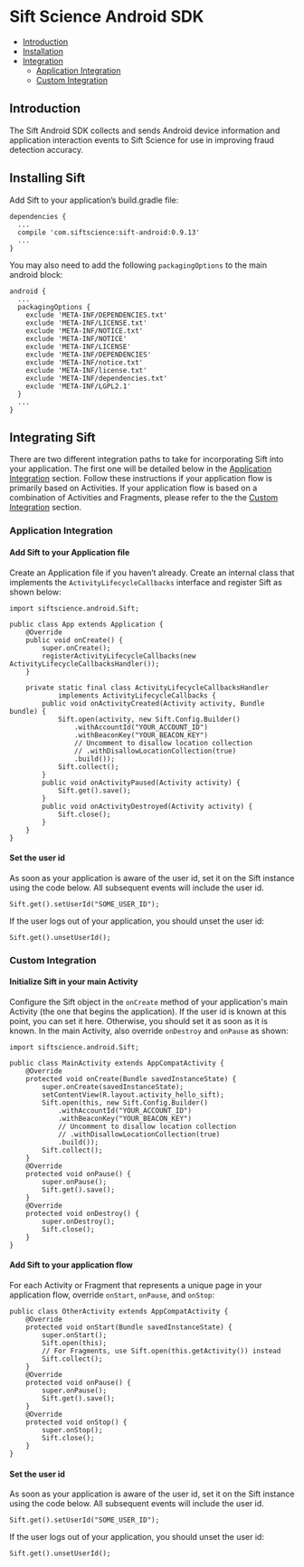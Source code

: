 # Sift Science Android SDK

- [Introduction](#introduction)
- [Installation](#installation)
- [Integration](#integration)
  - [Application Integration](#application)
  - [Custom Integration](#custom)

<a name="introduction"></a>
## Introduction

The Sift Android SDK collects and sends Android device information and application interaction events to Sift Science for use in improving fraud detection accuracy.

<a name="installation"></a>
## Installing Sift

Add Sift to your application’s build.gradle file:

```
dependencies {
  ...
  compile 'com.siftscience:sift-android:0.9.13'
  ...
}
```

You may also need to add the following `packagingOptions` to the main android block:

```
android {
  ...
  packagingOptions {
    exclude 'META-INF/DEPENDENCIES.txt'
    exclude 'META-INF/LICENSE.txt'
    exclude 'META-INF/NOTICE.txt'
    exclude 'META-INF/NOTICE'
    exclude 'META-INF/LICENSE'
    exclude 'META-INF/DEPENDENCIES'
    exclude 'META-INF/notice.txt'
    exclude 'META-INF/license.txt'
    exclude 'META-INF/dependencies.txt'
    exclude 'META-INF/LGPL2.1'
  }
  ...
}
```

<a name="integration"></a>
## Integrating Sift

There are two different integration paths to take for incorporating Sift into your application.
The first one will be detailed below in the [Application Integration](#application) section.
Follow these instructions if your application flow is primarily based on
Activities. If your application flow is based on a combination of Activities
and Fragments, please refer to the the [Custom Integration](#custom) section.

<a name="application"></a>
### Application Integration
#### Add Sift to your Application file
Create an Application file if you haven’t already. Create an internal class that implements the `ActivityLifecycleCallbacks` interface and register Sift as shown below:

```
import siftscience.android.Sift;

public class App extends Application {
    @Override
    public void onCreate() {
        super.onCreate();
        registerActivityLifecycleCallbacks(new ActivityLifecycleCallbacksHandler());
    }

    private static final class ActivityLifecycleCallbacksHandler
            implements ActivityLifecycleCallbacks {
        public void onActivityCreated(Activity activity, Bundle bundle) {
            Sift.open(activity, new Sift.Config.Builder()
                .withAccountId("YOUR_ACCOUNT_ID")
                .withBeaconKey("YOUR_BEACON_KEY")
                // Uncomment to disallow location collection
                // .withDisallowLocationCollection(true)
                .build());
            Sift.collect();
        }
        public void onActivityPaused(Activity activity) {
            Sift.get().save();
        }
        public void onActivityDestroyed(Activity activity) {
            Sift.close();
        }
    }
}
```

#### Set the user id

As soon as your application is aware of the user id, set it on the Sift instance using the code below. All subsequent events will include the user id.

```
Sift.get().setUserId("SOME_USER_ID");
```

If the user logs out of your application, you should unset the user id:

```
Sift.get().unsetUserId();
```

<a name="custom"></a>
### Custom Integration
#### Initialize Sift in your main Activity

Configure the Sift object in the `onCreate` method of your application's main Activity (the one that begins the application). If the user id is known at this point, you can set it here. Otherwise, you should set it as soon as it is known. In the main Activity, also override `onDestroy` and `onPause` as shown:

```
import siftscience.android.Sift;

public class MainActivity extends AppCompatActivity {
    @Override
    protected void onCreate(Bundle savedInstanceState) {
        super.onCreate(savedInstanceState);
        setContentView(R.layout.activity_hello_sift);
        Sift.open(this, new Sift.Config.Builder()
            .withAccountId("YOUR_ACCOUNT_ID")
            .withBeaconKey("YOUR_BEACON_KEY")
            // Uncomment to disallow location collection
            // .withDisallowLocationCollection(true)
            .build());
        Sift.collect();
    }
    @Override
    protected void onPause() {
        super.onPause();
        Sift.get().save();
    }
    @Override
    protected void onDestroy() {
        super.onDestroy();
        Sift.close();
    }
}
```

#### Add Sift to your application flow

For each Activity or Fragment that represents a unique page in your application flow, override `onStart`, `onPause`, and `onStop`:

```
public class OtherActivity extends AppCompatActivity {
    @Override
    protected void onStart(Bundle savedInstanceState) {
        super.onStart();
        Sift.open(this);
        // For Fragments, use Sift.open(this.getActivity()) instead
        Sift.collect();
    }
    @Override
    protected void onPause() {
        super.onPause();
        Sift.get().save();
    }
    @Override
    protected void onStop() {
        super.onStop();
        Sift.close();
    }
}
```

#### Set the user id

As soon as your application is aware of the user id, set it on the Sift instance using the code below. All subsequent events will include the user id.

```
Sift.get().setUserId("SOME_USER_ID");
```

If the user logs out of your application, you should unset the user id:

```
Sift.get().unsetUserId();
```
